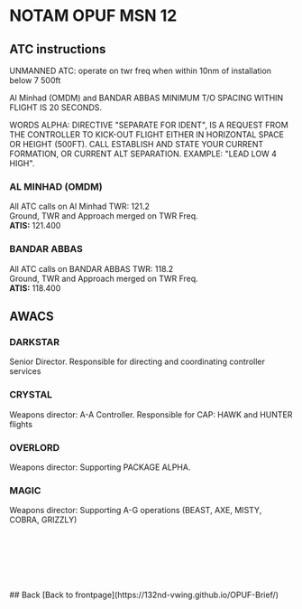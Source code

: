 # NOTAM OPUF MSN 12

## ATC instructions
UNMANNED ATC: operate on twr freq when within 10nm of installation below 7 500ft


Al Minhad (OMDM) and BANDAR ABBAS  MINIMUM T/O SPACING WITHIN FLIGHT IS 20 SECONDS.


WORDS ALPHA: DIRECTIVE "SEPARATE FOR IDENT", IS A REQUEST FROM THE CONTROLLER TO KICK-OUT FLIGHT EITHER IN HORIZONTAL SPACE OR HEIGHT (500FT). 
CALL ESTABLISH AND STATE YOUR CURRENT FORMATION, OR CURRENT ALT SEPARATION. EXAMPLE: "LEAD LOW 4 HIGH".


### AL MINHAD (OMDM)
All ATC calls on Al Minhad TWR: 121.2 <br>
Ground, TWR and Approach merged on TWR Freq. <br>
**ATIS:** 121.400


### BANDAR ABBAS
All ATC calls on BANDAR ABBAS TWR: 118.2 <br>
Ground, TWR and Approach merged on TWR Freq. <br>
**ATIS:** 118.400


## AWACS

### DARKSTAR
Senior Director. 
Responsible for directing and coordinating controller services

### CRYSTAL
Weapons director: A-A Controller. Responsible for CAP: HAWK and HUNTER flights

### OVERLORD
Weapons director: Supporting PACKAGE ALPHA.

### MAGIC
Weapons director: Supporting A-G operations (BEAST, AXE, MISTY, COBRA, GRIZZLY)




<br>
<br>
<br>
<br>
<br>
<br>
## Back
[Back to frontpage](https://132nd-vwing.github.io/OPUF-Brief/)